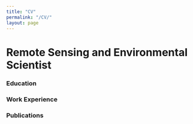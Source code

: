 ```yaml
---
title: "CV"
permalink: "/CV/"
layout: page
---
```


# Remote Sensing and Environmental Scientist

### Education

### Work Experience

### Publications
